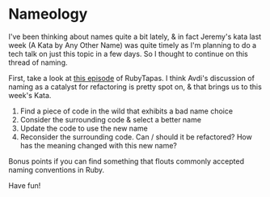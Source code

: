 # Nameology

I've been thinking about names quite a bit lately, & in fact Jeremy's kata last week (A Kata by Any Other Name) was quite timely as I'm planning to do a tech talk on just this topic in a few days. So I thought to continue on this thread of naming.

First, take a look at [this episode](https://www.rubytapas.com/2013/04/22/episode-087-naming-things-headcount/) of RubyTapas. I think Avdi's discussion of naming as a catalyst for refactoring is pretty spot on, & that brings us to this week's Kata.

1. Find a piece of code in the wild that exhibits a bad name choice
2. Consider the surrounding code & select a better name
3. Update the code to use the new name
4. Reconsider the surrounding code. Can / should it be refactored? How has the meaning changed with this new name?

Bonus points if you can find something that flouts commonly accepted naming conventions in Ruby.

Have fun!
